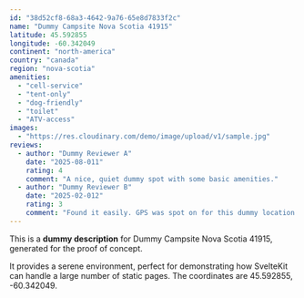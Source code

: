 ```yaml
---
id: "38d52cf8-68a3-4642-9a76-65e8d7833f2c"
name: "Dummy Campsite Nova Scotia 41915"
latitude: 45.592855
longitude: -60.342049
continent: "north-america"
country: "canada"
region: "nova-scotia"
amenities:
  - "cell-service"
  - "tent-only"
  - "dog-friendly"
  - "toilet"
  - "ATV-access"
images:
  - "https://res.cloudinary.com/demo/image/upload/v1/sample.jpg"
reviews:
  - author: "Dummy Reviewer A"
    date: "2025-08-011"
    rating: 4
    comment: "A nice, quiet dummy spot with some basic amenities."
  - author: "Dummy Reviewer B"
    date: "2025-02-012"
    rating: 3
    comment: "Found it easily. GPS was spot on for this dummy location."
---
```


This is a **dummy description** for Dummy Campsite Nova Scotia 41915, generated for the proof of concept.

It provides a serene environment, perfect for demonstrating how SvelteKit can handle a large number of static pages. The coordinates are 45.592855, -60.342049.
